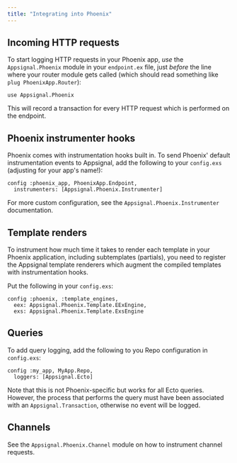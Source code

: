 ```yaml
---
title: "Integrating into Phoenix"
---
```


## Incoming HTTP requests

To start logging HTTP requests in your Phoenix app, *use* the
`Appsignal.Phoenix` module in your `endpoint.ex` file, just *before*
the line where your router module gets called (which should read
something like `plug PhoenixApp.Router`):

```
use Appsignal.Phoenix
```

This will record a transaction for every HTTP request which is
performed on the endpoint.



## Phoenix instrumenter hooks

Phoenix comes with instrumentation hooks built in. To send Phoenix'
default instrumentation events to Appsignal, add the following to your
`config.exs` (adjusting for your app's name!):

```
config :phoenix_app, PhoenixApp.Endpoint,
  instrumenters: [Appsignal.Phoenix.Instrumenter]
```

For more custom configuration, see the
`Appsignal.Phoenix.Instrumenter` documentation.

## Template renders

To instrument how much time it takes to render each template in your
Phoenix application, including subtemplates (partials), you need to
register the Appsignal template renderers which augment the compiled templates with instrumentation hooks.

Put the following in your `config.exs`:

```
config :phoenix, :template_engines,
  eex: Appsignal.Phoenix.Template.EExEngine,
  exs: Appsignal.Phoenix.Template.ExsEngine
```

## Queries

To add query logging, add the following to you Repo configuration in `config.exs`:

```
config :my_app, MyApp.Repo,
  loggers: [Appsignal.Ecto]
```

Note that this is not Phoenix-specific but works for all Ecto
queries. However, the process that performs the query must have been
associated with an `Appsignal.Transaction`, otherwise no event will be
logged.


## Channels

See the `Appsignal.Phoenix.Channel` module on how to instrument
channel requests.
